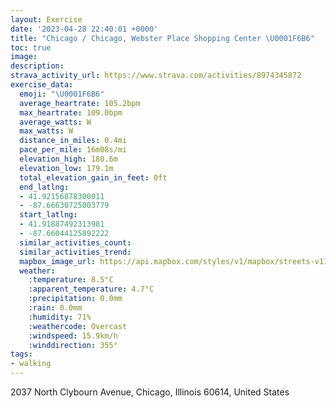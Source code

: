 ```yaml
---
layout: Exercise
date: '2023-04-28 22:40:01 +0000'
title: "Chicago / Chicago, Webster Place Shopping Center \U0001F6B6"
toc: true
image:
description:
strava_activity_url: https://www.strava.com/activities/8974345872
exercise_data:
  emoji: "\U0001F6B6"
  average_heartrate: 105.2bpm
  max_heartrate: 109.0bpm
  average_watts: W
  max_watts: W
  distance_in_miles: 0.4mi
  pace_per_mile: 16m08s/mi
  elevation_high: 180.6m
  elevation_low: 179.1m
  total_elevation_gain_in_feet: 0ft
  end_latlng:
  - 41.92156878300011
  - -87.66630725003779
  start_latlng:
  - 41.91887492313981
  - -87.66044125892222
  similar_activities_count:
  similar_activities_trend:
  mapbox_image_url: https://api.mapbox.com/styles/v1/mapbox/streets-v11/static/path-5+787af2-1.0(wqz~Flr%60vOi%40z%40KVDFVBFBYNOVKb%40A%5E%40nBCjC),pin-s-s+e5b22e(-87.66263,41.92044),pin-s-f+89ae00(-87.66492999999997,41.92080999999999)/auto/800x800?access_token=pk.eyJ1Ijoiam9zaGJlY2ttYW4iLCJhIjoiY205eWR2aDd1MWZ6djJrbXc4a3M0bWZleiJ9.XiG9OWkNcZk2QzjJbxLB4A
  weather:
    :temperature: 8.5°C
    :apparent_temperature: 4.7°C
    :precipitation: 0.0mm
    :rain: 0.0mm
    :humidity: 71%
    :weathercode: Overcast
    :windspeed: 15.9km/h
    :winddirection: 355°
tags:
- walking
---
```

2037 North Clybourn Avenue, Chicago, Illinois 60614, United States
